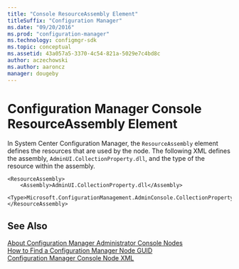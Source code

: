 ```yaml
---
title: "Console ResourceAssembly Element"
titleSuffix: "Configuration Manager"
ms.date: "09/20/2016"
ms.prod: "configuration-manager"
ms.technology: configmgr-sdk
ms.topic: conceptual
ms.assetid: 43a057a5-3370-4c54-821a-5029e7c4bd8c
author: aczechowski
ms.author: aaroncz
manager: dougeby
---
```

# Configuration Manager Console ResourceAssembly Element
In System Center Configuration Manager, the `ResourceAssembly` element defines the resources that are used by the node. The following XML defines the assembly, `AdminUI.CollectionProperty.dll`, and the type of the resource within the assembly.  

```  
<ResourceAssembly>  
    <Assembly>AdminUI.CollectionProperty.dll</Assembly>  
    <Type>Microsoft.ConfigurationManagement.AdminConsole.CollectionProperty.Properties.Resources.resources</Type>  
</ResourceAssembly>  

```  

## See Also  
 [About Configuration Manager Administrator Console Nodes](../../../../develop/core/servers/console/about-configuration-manager-console-nodes.md)   
 [How to Find a Configuration Manager Node GUID](../../../../develop/core/servers/console/how-to-find-a-configuration-manager-console-node-guid.md)   
 [Configuration Manager Console Node XML](../../../../develop/core/servers/console/console-node-xml.md)
